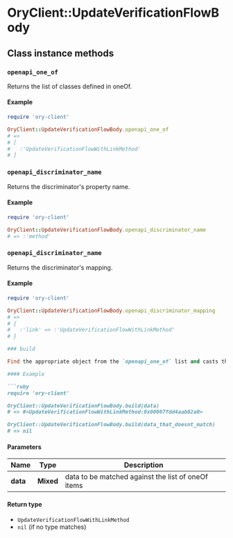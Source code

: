 # OryClient::UpdateVerificationFlowBody

## Class instance methods

### `openapi_one_of`

Returns the list of classes defined in oneOf.

#### Example

```ruby
require 'ory-client'

OryClient::UpdateVerificationFlowBody.openapi_one_of
# =>
# [
#   :'UpdateVerificationFlowWithLinkMethod'
# ]
```

### `openapi_discriminator_name`

Returns the discriminator's property name.

#### Example

```ruby
require 'ory-client'

OryClient::UpdateVerificationFlowBody.openapi_discriminator_name
# => :'method'
```

### `openapi_discriminator_name`

Returns the discriminator's mapping.

#### Example

```ruby
require 'ory-client'

OryClient::UpdateVerificationFlowBody.openapi_discriminator_mapping
# =>
# {
#   :'link' => :'UpdateVerificationFlowWithLinkMethod'
# }

### build

Find the appropriate object from the `openapi_one_of` list and casts the data into it.

#### Example

```ruby
require 'ory-client'

OryClient::UpdateVerificationFlowBody.build(data)
# => #<UpdateVerificationFlowWithLinkMethod:0x00007fdd4aab02a0>

OryClient::UpdateVerificationFlowBody.build(data_that_doesnt_match)
# => nil
```

#### Parameters

| Name | Type | Description |
| ---- | ---- | ----------- |
| **data** | **Mixed** | data to be matched against the list of oneOf items |

#### Return type

- `UpdateVerificationFlowWithLinkMethod`
- `nil` (if no type matches)

